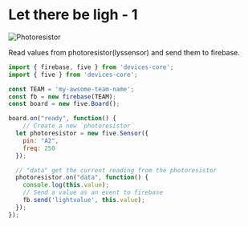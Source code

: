 # Let there be ligh - 1

![Photoresistor](http://johnny-five.io/img/breadboard/photoresistor.png)


Read values from photoresistor(lyssensor) and send them to firebase.

```js
import { firebase, five } from 'devices-core';
import { five } from 'devices-core';

const TEAM = 'my-awsome-team-name';
const fb = new firebase(TEAM);
const board = new five.Board();

board.on("ready", function() {
    // Create a new `photoresistor` 
  let photoresistor = new five.Sensor({
    pin: "A2",
    freq: 250
  });

  // "data" get the current reading from the photoresistor
  photoresistor.on("data", function() {
    console.log(this.value);
    // Send a value as an event to firebase
  	fb.send('lightvalue', this.value);
  });
});
```
